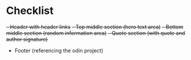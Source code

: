 # Checklist

~~- Header with header links~~
~~- Top middle section (hero text area)~~
~~- Bottom middle section (random information area)~~
~~- Quote section (with quote and author signature)~~

- Footer (referencing the odin project)
